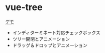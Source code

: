 # vue-tree

[デモ](https://cpoco.github.io/vue-tree/)

- インディターミネート対応チェックボックス
- ツリー開閉とアニメーション
- ドラッグ＆ドロップとアニメーション
